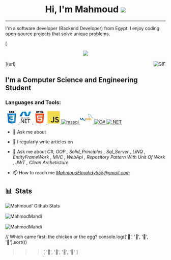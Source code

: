 
<h1 align="center">Hi, I'm Mahmoud  <img width="30px" src="https://media.tenor.com/images/3b388fe03da271d2674faf85eb7c3fcd/tenor.gif" /></h1><hr>

I'm a software developer (Backend Developer) from Egypt. I enjoy coding open-source projects that solve unique problems.

[<p align="center">
 <a href="[https://www.linkedin.com/in/mahmoud-amin-145272290?](https://www.linkedin.com/feed/)"></a><img src="https://img.shields.io/badge/linkedin-%230177B5?style=flat&logo=linkedin&logoColor=white"/>
  </p>](url)


<img align="right" alt="GIF" height="160px" src="https://media.giphy.com/media/du3J3cXyzhj75IOgvA/giphy.gif" />

## I'm a Computer Science and Engineering Student


<h3 align="left">Languages and Tools:</h3>
<p align="left"> <a href="https://www.w3schools.com/css/" target="_blank" rel="noreferrer"> <img src="https://raw.githubusercontent.com/devicons/devicon/master/icons/css3/css3-original-wordmark.svg" alt="css3" width="40" height="40"/> </a> <a href="https://dotnet.microsoft.com/" target="_blank" rel="noreferrer"> <img src="https://raw.githubusercontent.com/devicons/devicon/master/icons/dot-net/dot-net-original-wordmark.svg" alt="dotnet" width="40" height="40"/> </a>  <a href="https://www.w3.org/html/" target="_blank" rel="noreferrer"> <img src="https://raw.githubusercontent.com/devicons/devicon/master/icons/html5/html5-original-wordmark.svg" alt="html5" width="40" height="40"/> </a> <a href="https://developer.mozilla.org/en-US/docs/Web/JavaScript" target="_blank" rel="noreferrer"> <img src="https://raw.githubusercontent.com/devicons/devicon/master/icons/javascript/javascript-original.svg" alt="javascript" width="40" height="40"/> </a>  <a href="https://www.microsoft.com/en-us/sql-server" target="_blank" rel="noreferrer"> <img src="https://www.svgrepo.com/show/303229/microsoft-sql-server-logo.svg" alt="mssql" width="40" height="40"/> </a> <a href="https://www.mysql.com/" target="_blank" rel="noreferrer"> <img src="https://raw.githubusercontent.com/devicons/devicon/master/icons/mysql/mysql-original-wordmark.svg" alt="mysql" width="40" height="40"/> </a> 
<a href="https://learn.microsoft.com/en-us/dotnet/csharp/tour-of-csharp/" target="_blank" rel="noreferrer"> <img src="https://seeklogo.com/images/C/c-sharp-c-logo-02F17714BA-seeklogo.com.png" alt="C#" width="40" height="40"/> </a> <a href="https://dotnet.microsoft.com/en-us/download/dotnet-framework" target="_blank" rel="noreferrer"> <img src="https://upload.wikimedia.org/wikipedia/commons/thumb/e/ee/.NET_Core_Logo.svg/2048px-.NET_Core_Logo.svg.png" alt=".NET" width="40" height="40"/> </a> 
</p>
</p>

- 💬 Ask me about


- 📝 I regularly write articles on  <a href=" https://www.linkedin.com/in/mahmoud-amin-145272290?utm_source=share&utm_campaign=share_via&utm_content=profile&utm_medium=android_app"></a>

- 💬 Ask me about *C#, OOP , Solid_Principles , Sql_Server , LiNQ , EntityFrameWork , MVC , WebApi , Repository Pattern With Unit Of Work , JWT , Clean Archeticture*

- 📫 How to reach me *MahmoudElmahdy555@gmail.com*


## 📊 &nbsp;Stats

![Mahmoud' Github Stats](https://github-readme-stats.vercel.app/api?username=MahmodMahdi&hide=contribs,prs&show_icons=true&bg_color=0d1116&title_color=ce09ec&text_color=a4aacb&icon_color=007ec6)

<p><img align="center" src="https://github-readme-stats.vercel.app/api/top-langs?username=MahmodMahdi&show_icons=true&locale=en&layout=compact" alt="MahmodMahdi" /></p>


<p><img align="center" src="https://github-readme-streak-stats.herokuapp.com/?user=MahmodMahdi&" alt="MahmodMahdi" /></p>

// Which came first: the chicken or the egg?
console.log(['🥚', '🐣', '🐥', '🐔'].sort())

>>> [ '🐔', '🐣', '🐥', '🥚' ]


